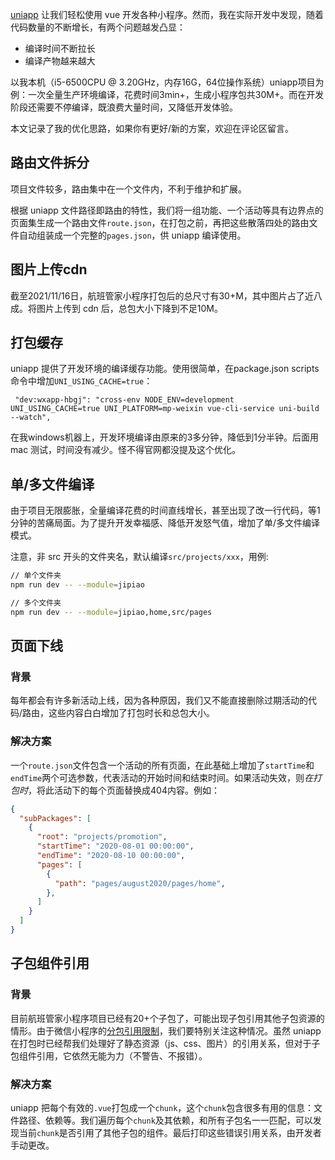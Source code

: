 [uniapp](https://uniapp.dcloud.io/README) 让我们轻松使用 vue 开发各种小程序。然而，我在实际开发中发现，随着代码数量的不断增长，有两个问题越发凸显：
* 编译时间不断拉长
* 编译产物越来越大

以我本机（i5-6500CPU @ 3.20GHz，内存16G，64位操作系统）uniapp项目为例：一次全量生产环境编译，花费时间3min+，生成小程序包共30M+。而在开发阶段还需要不停编译，既浪费大量时间，又降低开发体验。

本文记录了我的优化思路，如果你有更好/新的方案，欢迎在评论区留言。

## 路由文件拆分
项目文件较多，路由集中在一个文件内，不利于维护和扩展。

根据 uniapp 文件路径即路由的特性，我们将一组功能、一个活动等具有边界点的页面集生成一个路由文件`route.json`，在打包之前，再把这些散落四处的路由文件自动组装成一个完整的`pages.json`，供 uniapp 编译使用。

## 图片上传cdn
截至2021/11/16日，航班管家小程序打包后的总尺寸有30+M，其中图片占了近八成。将图片上传到 cdn 后，总包大小下降到不足10M。

## 打包缓存
uniapp 提供了开发环境的编译缓存功能。使用很简单，在package.json scripts 命令中增加`UNI_USING_CACHE=true`：
````
 "dev:wxapp-hbgj": "cross-env NODE_ENV=development UNI_USING_CACHE=true UNI_PLATFORM=mp-weixin vue-cli-service uni-build --watch",
````
在我windows机器上，开发环境编译由原来的3多分钟，降低到1分半钟。后面用 mac 测试，时间没有减少。怪不得官网都没提及这个优化。

## 单/多文件编译
由于项目无限膨胀，全量编译花费的时间直线增长，甚至出现了改一行代码，等1分钟的苦痛局面。为了提升开发幸福感、降低开发怒气值，增加了单/多文件编译模式。

注意，非 src 开头的文件夹名，默认编译`src/projects/xxx`，用例:
````bash
// 单个文件夹
npm run dev -- --module=jipiao

// 多个文件夹
npm run dev -- --module=jipiao,home,src/pages
````

## 页面下线
### 背景
每年都会有许多新活动上线，因为各种原因，我们又不能直接删除过期活动的代码/路由，这些内容白白增加了打包时长和总包大小。

### 解决方案
一个`route.json`文件包含一个活动的所有页面，在此基础上增加了`startTime`和`endTime`两个可选参数，代表活动的开始时间和结束时间。如果活动失效，则*在打包时*，将此活动下的每个页面替换成404内容。例如：
````json
{
  "subPackages": [
    {
      "root": "projects/promotion",
      "startTime": "2020-08-01 00:00:00",
      "endTime": "2020-08-10 00:00:00",
      "pages": [
        {
          "path": "pages/august2020/pages/home",
        },
      ]
    }
  ]
}
````

## 子包组件引用
### 背景
目前航班管家小程序项目已经有20+个子包了，可能出现子包引用其他子包资源的情形。由于微信小程序的[分包引用限制](https://developers.weixin.qq.com/miniprogram/dev/framework/subpackages/basic.html)，我们要特别关注这种情况。虽然 uniapp 在打包时已经帮我们处理好了静态资源（js、css、图片）的引用关系，但对于子包组件引用，它依然无能为力（不警告、不报错）。
### 解决方案
uniapp 把每个有效的`.vue`打包成一个`chunk`，这个`chunk`包含很多有用的信息：文件路径、依赖等。我们遍历每个`chunk`及其依赖，和所有子包名一一匹配，可以发现当前`chunk`是否引用了其他子包的组件。最后打印这些错误引用关系，由开发者手动更改。
